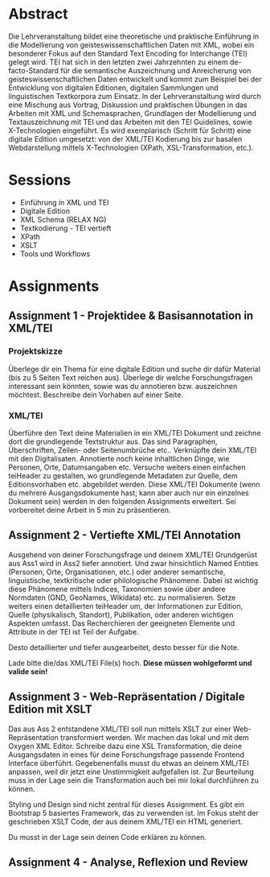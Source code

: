 # Abstract

Die Lehrveranstaltung bildet eine theoretische und praktische Einführung in die Modellierung von geisteswissenschaftlichen Daten mit XML, wobei ein besonderer Fokus auf den Standard Text Encoding for Interchange (TEI) gelegt wird. TEI hat sich in den letzten zwei Jahrzehnten zu einem de-facto-Standard für die semantische Auszeichnung und Anreicherung von geisteswissenschaftlichen Daten entwickelt und kommt zum Beispiel bei der Entwicklung von digitalen Editionen, digitalen Sammlungen und linguistischen Textkorpora zum Einsatz.
In der Lehrveranstaltung wird durch eine Mischung aus Vortrag, Diskussion und praktischen Übungen in das Arbeiten mit XML und Schemasprachen, Grundlagen der Modellierung und Textauszeichnung mit TEI und das Arbeiten mit den TEI Guidelines, sowie X-Technologien eingeführt. Es wird exemplarisch (Schritt für Schritt) eine digitale Edition umgesetzt: von der XML/TEI Kodierung bis zur basalen Webdarstellung mittels X-Technologien (XPath, XSL-Transformation, etc.).

# Sessions

* Einführung in XML und TEI
* Digitale Edition
* XML Schema (RELAX NG)
* Textkodierung - TEI vertieft
* XPath
* XSLT
* Tools und Workflows

# Assignments

## Assignment 1 - Projektidee & Basisannotation in XML/TEI

### Projektskizze 

Überlege dir ein Thema für eine digitale Edition und suche dir dafür Material (bis zu 5 Seiten Text reichen aus). Überlege dir welche Forschungsfragen interessant sein könnten, sowie was du annotieren bzw. auszeichnen möchtest. Beschreibe dein Vorhaben auf einer Seite. 

### XML/TEI  

Überführe den Text deine Materialien in ein XML/TEI Dokument und zeichne dort die grundlegende Textstruktur aus. Das sind Paragraphen, Überschriften, Zeilen- oder Seitenumbrüche etc.. Verknüpfte dein XML/TEI mit den Digitalisaten. Annotierte noch keine inhaltlichen Dinge, wie Personen, Orte, Datumsangaben etc. Versuche weiters einen einfachen teiHeader zu gestalten, wo grundlegende Metadaten zur Quelle, dem Editionsvorhaben etc. abgebildet werden. Diese XML/TEI Dokumente (wenn du mehrere Ausgangsdokumente hast; kann aber auch nur ein einzelnes Dokument sein) werden in den folgenden Assignments erweitert. Sei vorbereitet deine Arbeit in 5 min zu präsentieren.

## Assignment 2 - Vertiefte XML/TEI Annotation

Ausgehend von deiner Forschungsfrage und deinem XML/TEI Grundgerüst aus Ass1 wird in Ass2 tiefer annotiert. Und zwar hinsichtlich Named Entities (Personen, Orte, Organisationen, etc.) oder anderer semantische, linguistische, textkritische oder philologische Phänomene. Dabei ist wichtig diese Phänomene mittels Indices, Taxonomien sowie über andere Normdaten (GND, GeoNames, Wikidata) etc. zu normalisieren. Setze weiters einen detaillierten teiHeader um, der Informationen zur Edition, Quelle (physikalisch, Standort), Publikation, oder anderen wichtigen Aspekten umfasst. Das Recherchieren der geeigneten Elemente und Attribute in der TEI ist Teil der Aufgabe.  

Desto detaillierter und tiefer ausgearbeitet, desto besser für die Note.  

Lade bitte die/das XML/TEI File(s) hoch. **Diese müssen wohlgeformt und valide sein!**

## Assignment 3 - Web-Repräsentation / Digitale Edition mit XSLT

Das aus Ass 2 entstandene XML/TEI soll nun mittels XSLT zur einer Web-Repräsentation transformiert werden. Wir machen das lokal und mit dem Oxygen XML Editor. Schreibe dazu eine XSL Transformation, die deine Ausgangsdaten in eines für deine Forschungsfrage passende Frontend Interface überführt. Gegebenenfalls musst du etwas an deinem XML/TEI anpassen, weil dir jetzt eine Unstimmigkeit aufgefallen ist. Zur Beurteilung muss in der Lage sein die Transformation auch bei mir lokal durchführen zu können.  

Styling und Design sind nicht zentral für dieses Assignment. Es gibt ein Bootstrap 5 basiertes Framework, das zu verwenden ist. Im Fokus steht der geschrieben XSLT Code, der aus deinem XML/TEI ein HTML generiert.  

Du musst in der Lage sein deinen Code erklären zu können.

## Assignment 4 - Analyse, Reflexion und Review
